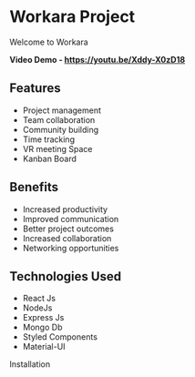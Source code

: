 # Workara Project
Welcome to Workara 

**Video Demo - https://youtu.be/Xddy-X0zD18**

## Features
- Project management
- Team collaboration
- Community building
- Time tracking
- VR meeting Space
- Kanban Board

## Benefits
- Increased productivity
- Improved communication
- Better project outcomes
- Increased collaboration
- Networking opportunities


## Technologies Used
- React Js
- NodeJs
- Express Js
- Mongo Db
- Styled Components
- Material-UI


Installation


